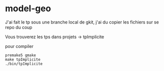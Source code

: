 # model-geo

J'ai fait le tp sous une branche local de gkit, j'ai du copier les fichiers sur se repo du coup

Vous trouverez les tps dans projets -> tpImplicite

pour compiler

```
premake5 gmake
make tpImplicite
./bin/tpImplicite
```

